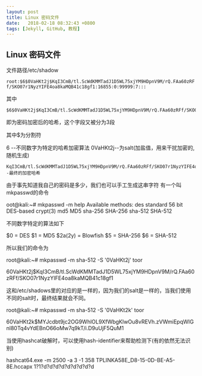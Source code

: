 ```yaml
---
layout: post
title: Linux 密码文件
date:   2018-02-18 08:32:43 +0800
tags: [Jekyll, GitHub, 教程]
---
```


## Linux 密码文件

文件路径/etc/shadow

`root:$6$0VaHKt2j$KqI3CmB/tl.ScWdKMMTadJ1D5WL75xjYM9HDpnV9M/rQ.FAa60zRFf/SKO07r1NyzYIFE4oa8kaMQB41c18gf1:16855:0:99999:7:::`

其中

	$6$0VaHKt2j$KqI3CmB/tl.ScWdKMMTadJ1D5WL75xjYM9HDpnV9M/rQ.FAa60zRFf/SKO07r1NyzYIFE4oa8kaMQB41c18gf1

即为密码加密后的哈希，这个字段又被分为3段

其中$为分割符

6 --不同数字为特定的哈希加密算法
0VaHKt2j--为salt(加盐值，用来干扰加密的,随机生成)

	KqI3CmB/tl.ScWdKMMTadJ1D5WL75xjYM9HDpnV9M/rQ.FAa60zRFf/SKO07r1NyzYIFE4oa8kaMQB41c18gf1--最终的加密哈希


由于事先知道我自己的密码是多少，我们也可以手工生成这串字符
有一个叫mkpasswd的命令

oot@kali:~# mkpasswd -m help
Available methods:
des	standard 56 bit DES-based crypt(3)
md5	MD5
sha-256	SHA-256
sha-512	SHA-512

不同数字特定的算法如下

$0 = DES
$1 = MD5
$2a(2y) = Blowfish
$5 = SHA-256
$6 = SHA-512

所以我们的命令为

root@kali:~# mkpasswd -m sha-512 -S '0VaHKt2j' toor

$6$0VaHKt2j$KqI3CmB/tl.ScWdKMMTadJ1D5WL75xjYM9HDpnV9M/rQ.FAa60zRFf/SKO07r1NyzYIFE4oa8kaMQB41c18gf1

这和/etc/shadows里的对应的是一样的，因为我们的salt是一样的，当我们使用不同的salt时，最终结果就会不同。

root@kali:~# mkpasswd -m sha-512 -S '0VaHKt2k' toor

$6$0VaHKt2k$MYJcdbt9jc2OG9WhlOL9XfWbgKlwOu8vREVh.zVWmiEpqWIGnl80Tq4vYdEBnO66oMw7q9kT/i.D9uUjF5QuM1


当使用hashcat破解时，可以使用hash-identifier来帮助检测下(有的依然无法识别)


hashcat64.exe -m 2500 -a 3 -1 358 TPLINKA58E_D8-15-0D-BE-A5-8E.hccapx 1?1?d?d?d?d?d?d?d?d?d
